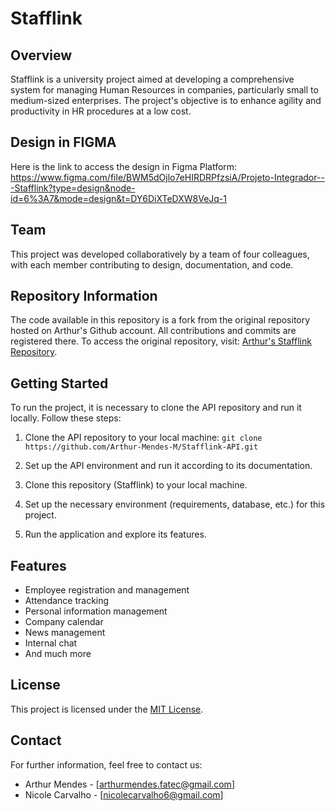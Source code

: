 # Stafflink

## Overview
Stafflink is a university project aimed at developing a comprehensive system for managing Human Resources in companies, particularly small to medium-sized enterprises. The project's objective is to enhance agility and productivity in HR procedures at a low cost.

## Design in FIGMA
Here is the link to access the design in Figma Platform: https://www.figma.com/file/BWM5dOjlo7eHIRDRPfzsiA/Projeto-Integrador---Stafflink?type=design&node-id=6%3A7&mode=design&t=DY6DiXTeDXW8VeJq-1

## Team
This project was developed collaboratively by a team of four colleagues, with each member contributing to design, documentation, and code.

## Repository Information
The code available in this repository is a fork from the original repository hosted on Arthur's Github account. All contributions and commits are registered there. To access the original repository, visit: [Arthur's Stafflink Repository](https://github.com/Arthur-Mendes-M/Stafflink.git).

## Getting Started
To run the project, it is necessary to clone the API repository and run it locally. Follow these steps:

1. Clone the API repository to your local machine:
``` git clone https://github.com/Arthur-Mendes-M/Stafflink-API.git ```

2. Set up the API environment and run it according to its documentation.

3. Clone this repository (Stafflink) to your local machine.

4. Set up the necessary environment (requirements, database, etc.) for this project.

5. Run the application and explore its features.

## Features
- Employee registration and management
- Attendance tracking
- Personal information management
- Company calendar
- News management
- Internal chat
- And much more

## License
This project is licensed under the [MIT License](LICENSE).

## Contact
For further information, feel free to contact us:
- Arthur Mendes - [arthurmendes.fatec@gmail.com]
- Nicole Carvalho - [nicolecarvalho6@gmail.com]
